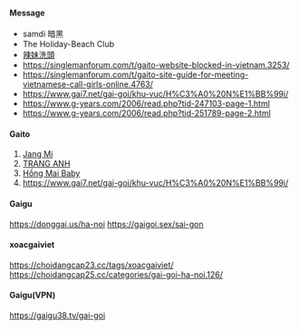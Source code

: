 #### Message
- samdi 暗黑
- The Holiday-Beach Club
- [辣妹洗頭](https://maps.app.goo.gl/rjFG46JZRawJQrYd7)
- https://singlemanforum.com/t/gaito-website-blocked-in-vietnam.3253/
- https://singlemanforum.com/t/gaito-site-guide-for-meeting-vietnamese-call-girls-online.4763/
- https://www.gai7.net/gai-goi/khu-vuc/H%C3%A0%20N%E1%BB%99i/
- https://www.g-years.com/2006/read.php?tid-247103-page-1.html
- https://www.g-years.com/2006/read.php?tid-251789-page-2.html
#### Gaito
1. [Jang Mi](https://www.gaito.shop/gai-goi/chi-tiet/44637/re-up-jang-mi-hot-girl-dam-sieu-xinh-ngot-ngao)
2. [TRANG ANH](https://www.gaito.shop/gai-goi/chi-tiet/56920/reup-trang-anh-gai-xinhde-thuong-lam-tinh-phe-dinh-cao)
3. [Hồng Mai Baby](https://www.gaito.shop/gai-goi/chi-tiet/51956/reup-hong-mai-baby-face-xinh-body-chuan-server-chuyen-nghiep)
4. https://www.gai7.net/gai-goi/khu-vuc/H%C3%A0%20N%E1%BB%99i/

#### Gaigu
https://donggai.us/ha-noi
https://gaigoi.sex/sai-gon

#### xoacgaiviet
https://choidangcap23.cc/tags/xoacgaiviet/
https://choidangcap25.cc/categories/gai-goi-ha-noi.126/

#### Gaigu(VPN)
https://gaigu38.tv/gai-goi